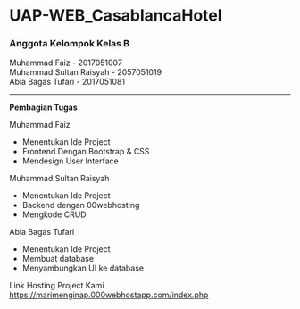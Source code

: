 # UAP-WEB_CasablancaHotel

<h3>Anggota Kelompok Kelas B</h3>

Muhammad Faiz - 2017051007 <br>
Muhammad Sultan Raisyah - 2057051019 <br>
Abia Bagas Tufari - 2017051081


<hr>

<b>Pembagian Tugas</b>

Muhammad Faiz
- Menentukan Ide Project
- Frontend Dengan Bootstrap & CSS
- Mendesign User Interface

Muhammad Sultan Raisyah
- Menentukan Ide Project
- Backend dengan 00webhosting
- Mengkode CRUD

Abia Bagas Tufari
- Menentukan Ide Project
- Membuat database
- Menyambungkan UI ke database

Link Hosting Project Kami
<br>
https://marimenginap.000webhostapp.com/index.php
